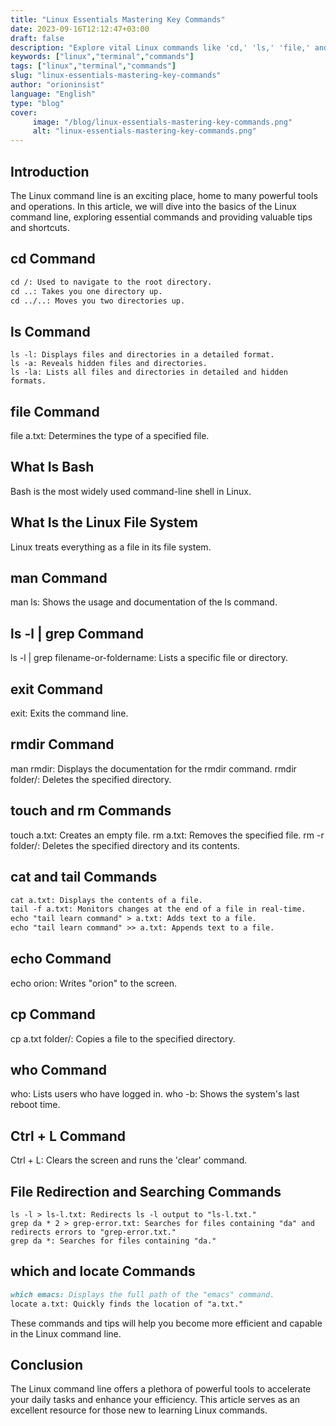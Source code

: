 ```yaml
---
title: "Linux Essentials Mastering Key Commands"
date: 2023-09-16T12:12:47+03:00
draft: false
description: "Explore vital Linux commands like 'cd,' 'ls,' 'file,' and more, plus valuable tips and shortcuts. Perfect for beginners mastering Linux commands."
keywords: ["linux","terminal","commands"]
tags: ["linux","terminal","commands"]
slug: "linux-essentials-mastering-key-commands"
author: "orioninsist"
language: "English"
type: "blog"
cover:
     image: "/blog/linux-essentials-mastering-key-commands.png"
     alt: "linux-essentials-mastering-key-commands.png"
---
```


## Introduction
The Linux command line is an exciting place, home to many powerful tools and operations. In this article, we will dive into the basics of the Linux command line, exploring essential commands and providing valuable tips and shortcuts.

## cd Command 
```markdown
cd /: Used to navigate to the root directory.
cd ..: Takes you one directory up.
cd ../..: Moves you two directories up.
```

## ls Command
```shell
ls -l: Displays files and directories in a detailed format.
ls -a: Reveals hidden files and directories.
ls -la: Lists all files and directories in detailed and hidden formats.
```
## file Command
file a.txt: Determines the type of a specified file.
## What Is Bash
Bash is the most widely used command-line shell in Linux.
## What Is the Linux File System 
Linux treats everything as a file in its file system.
## man Command 
man ls: Shows the usage and documentation of the ls command.
## ls -l | grep Command
ls -l | grep filename-or-foldername: Lists a specific file or directory.
## exit Command
exit: Exits the command line.
## rmdir Command
man rmdir: Displays the documentation for the rmdir command.
rmdir folder/: Deletes the specified directory.
## touch and rm Commands
touch a.txt: Creates an empty file.
rm a.txt: Removes the specified file.
rm -r folder/: Deletes the specified directory and its contents.
## cat and tail Commands
```markdown
cat a.txt: Displays the contents of a file.
tail -f a.txt: Monitors changes at the end of a file in real-time.
echo "tail learn command" > a.txt: Adds text to a file.
echo "tail learn command" >> a.txt: Appends text to a file.
```
## echo Command
echo orion: Writes "orion" to the screen.
## cp Command 
cp a.txt folder/: Copies a file to the specified directory.
## who Command
who: Lists users who have logged in.
who -b: Shows the system's last reboot time.
## Ctrl + L Command
Ctrl + L: Clears the screen and runs the 'clear' command.
## File Redirection and Searching Commands
```shell
ls -l > ls-l.txt: Redirects ls -l output to "ls-l.txt."
grep da * 2 > grep-error.txt: Searches for files containing "da" and redirects errors to "grep-error.txt."
grep da *: Searches for files containing "da."
```
## which and locate Commands
```markdown
which emacs: Displays the full path of the "emacs" command.
locate a.txt: Quickly finds the location of "a.txt."
```

These commands and tips will help you become more efficient and capable in the Linux command line.

## Conclusion
The Linux command line offers a plethora of powerful tools to accelerate your daily tasks and enhance your efficiency. This article serves as an excellent resource for those new to learning Linux commands.
